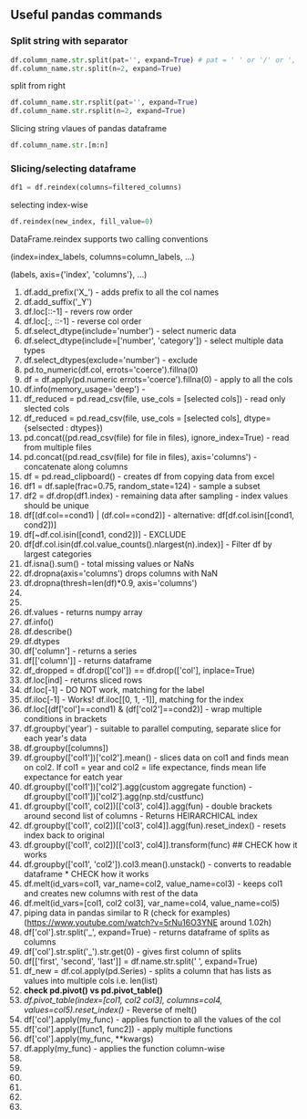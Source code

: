 ## Useful pandas commands

### Split string with separator
```python
df.column_name.str.split(pat='', expand=True) # pat = ' ' or '/' or ',' etc.
df.column_name.str.split(n=2, expand=True)
```
split from right
```python
df.column_name.str.rsplit(pat='', expand=True)
df.column_name.str.rsplit(n=2, expand=True)
```
Slicing string vlaues of pandas dataframe
```python
df.column_name.str.[m:n]
```

### Slicing/selecting dataframe
```python
df1 = df.reindex(columns=filtered_columns)
```
selecting index-wise
```python
df.reindex(new_index, fill_value=0)
```
DataFrame.reindex supports two calling conventions

(index=index_labels, columns=column_labels, ...)

(labels, axis={'index', 'columns'}, ...)

1. df.add_prefix('X_') - adds prefix to all the col names
2. df.add_suffix('_Y')
3. df.loc[::-1] - revers row order
4. df.loc[:, ::-1] - reverse col order
5. df.select_dtype(include='number') - select numeric data
6. df.select_dtype(include=['number', 'category']) - select multiple data types
7. df.select_dtypes(exclude='number') - exclude
8. pd.to_numeric(df.col, errots='coerce').fillna(0)
9. df = df.apply(pd.numeric errots='coerce').fillna(0) - apply to all the cols
10. df.info(memory_usage='deep') - 
11. df_reduced = pd.read_csv(file, use_cols = [selected cols])  - read only slected cols
12. df_reduced = pd.read_csv(file, use_cols = [selected cols], dtype={selsected : dtypes}) 
13. pd.concat((pd.read_csv(file) for file in files), ignore_index=True) - read from multiple files
14. pd.concat((pd.read_csv(file) for file in files), axis='columns') - concatenate along columns
15. df = pd.read_clipboard() - creates df from copying data from excel
16. df1 = df.saple(frac=0.75, random_state=124) - sample a subset
17. df2 = df.drop(df1.index) - remaining data after sampling - index values should be unique
18. df[(df.col==cond1) | (df.col==cond2)] - alternative: df[df.col.isin([cond1, cond2])]
19. df[~df.col.isin([cond1, cond2])] -  EXCLUDE
20. df[df.col.isin(df.col.value_counts().nlargest(n).index)] - Filter df by largest categories
21. df.isna().sum() - total missing values or NaNs
22. df.dropna(axis='columns') drops columns with NaN
23. df.dropna(thresh=len(df)*0.9, axis='columns')
24. 
25. 
26. df.values - returns numpy array
27. df.info()
28. df.describe()
29. df.dtypes
30. df['column'] - returns a series
31. df[['column']] - returns dataframe
32. df_dropped = df.drop(['col']) == df.drop(['col'], inplace=True)
33. df.loc[ind] - returns sliced rows
34. df.loc[-1] - DO NOT work, matching for the label
35. df.iloc[-1] - Works! df.iloc[[0, 1, -1]], matching for the index
36. df.loc[(df['col']==cond1) & (df['col2']==cond2)] - wrap multiple conditions in brackets
37. df.groupby('year') - suitable to parallel computing, separate slice for each year's data
38. df.groupby([columns])
39. df.groupby(['col1'])['col2'].mean() - slices data on col1 and finds mean on col2. If col1 = year and col2 = life expectance, finds mean life expectance for eatch year
40. df.groupby(['col1'])['col2'].agg(custom aggregate function) -  df.groupby(['col1'])['col2'].agg(np.std/custfunc)
41. df.groupby(['col1', col2])[['col3', col4]].agg(fun) - double brackets around second list of columns - Returns HEIRARCHICAL index
42. df.groupby(['col1', col2])[['col3', col4]].agg(fun).reset_index() - resets index back to original
43. df.groupby(['col1', col2])[['col3', col4]].transform(func) ## CHECK how it works
44. df.groupby(['col1', 'col2']).col3.mean().unstack() - converts to readable dataframe * CHECK how it works
45. df.melt(id_vars=col1, var_name=col2, value_name=col3) - keeps col1 and creates new columns with rest of the data
46. df.melt(id_vars=[col1, col2 col3], var_name=col4, value_name=col5)
47. piping data in pandas similar to R (check for examples) (https://www.youtube.com/watch?v=5rNu16O3YNE around 1.02h)
48. df['col'].str.split('_', expand=True) - returns dataframe of splits as columns
49. df['col'].str.split('_').str.get(0) - gives first column of splits 
50. df[['first', 'second', 'last']] = df.name.str.split(' ', expand=True)
51. df_new = df.col.apply(pd.Series) - splits a column that has lists as values into multiple cols i.e. len(list)
52. __check pd.pivot() vs pd.pivot_table()__
53. _df.pivot_table(index=[col1, col2 col3], columns=col4, values=col5).reset_index()_ - Reverse of melt()
54. df['col'].apply(my_func) - applies function to all the values of the col
55.  df['col'].apply([func1, func2]) - apply multiple functions
56. df['col'].apply(my_func, **kwargs)
57. df.apply(my_func) - applies the function column-wise
58. 
59. 
60.  
61. 
62. 
63. 
